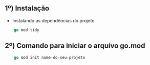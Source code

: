 ## 1º) Instalação

* Instalando as dependências do projeto

```go
    go mod tidy
```

## 2º) Comando para iniciar o arquivo go.mod

```go
    go mod init nome-do-seu-projeto
```
